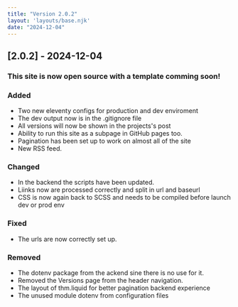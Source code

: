 ```yaml
---
title: "Version 2.0.2"
layout: 'layouts/base.njk'
date: "2024-12-04"
---
```


## [2.0.2] - 2024-12-04

### This site is now open source with a template comming soon!

### Added
* Two new eleventy configs for production and dev enviroment
* The dev output now is in the .gitignore file
* All versions will now be shown in the projects's post
* Ability to run this site as a subpage in GitHub pages too.
* Pagination has been set up to work on almost all of the site
* New RSS feed.

### Changed
* In the backend the scripts have been updated.
* Liinks now are processed correctly and split in url and baseurl
* CSS is now again back to SCSS and needs to be compiled before launch dev or prod env

### Fixed
* The urls are now correctly set up.

### Removed
* The dotenv package from the ackend sine there is no use for it.
* Removed the Versions page from the header navigation.
* The layout of thm.liquid for better pagination backend experience
* The unused module dotenv from configuration files	
